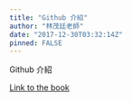```yaml
---
title: "Github 介紹"
author: "林茂廷老師"
date: "2017-12-30T03:32:14Z"
pinned: FALSE
---
```


Github 介紹

[Link to the book](https://bookdown.org/tpemartin/github_intro/)

